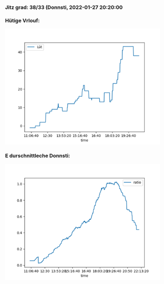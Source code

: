 ### Jitz grad: 38/33 (Donnsti, 2022-01-27 20:20:00

### Hütige Vrlouf:
![Graph](Today.png)

### E durschnittleche Donnsti:
![Graph](Donnsti.png)